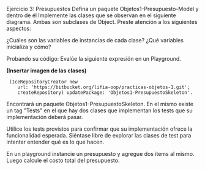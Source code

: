 Ejercicio 3: Presupuestos
Defina un paquete Objetos1-Presupuesto-Model y dentro de él Implemente las clases que se observan en el siguiente diagrama. Ambas son subclases de Object. Preste atención a los siguientes aspectos:

¿Cuáles son las variables de instancias de cada clase?
¿Qué variables inicializa y cómo?

Probando su código: 
Evalúe la siguiente expresión en un Playground.

**(Insertar imagen de las clases)**

     (IceRepositoryCreator new
      	url: 'https://bitbucket.org/lifia-oop/practicas-objetos-1.git';
      	createRepository) updatePackage: 'Objetos1-PresupuestoSkeleton'.

Encontrará un paquete Objetos1-PresupuestoSkeleton. En el mismo existe un tag "Tests" en el que hay dos clases que implementan los tests que su implementación deberá pasar. 

Utilice los tests provistos para confirmar que su implementación ofrece la funcionalidad esperada. Siéntase libre de explorar las clases de test para intentar entender qué es lo que hacen.  

En un playground instancie un presupuesto y agregue dos items al mismo. Luego calcule el costo total del presupuesto.
